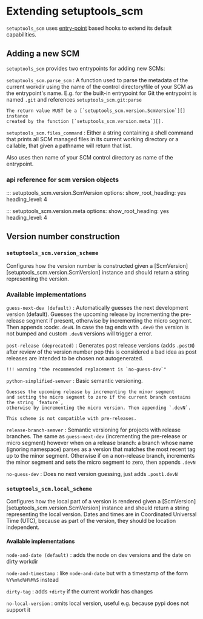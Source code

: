 # Extending setuptools_scm

`setuptools_scm` uses [entry-point][entry-point] based hooks to extend its default capabilities.

[entry-point]: https://packaging.python.org/en/latest/specifications/entry-points/

## Adding a new SCM

`setuptools_scm` provides two entrypoints for adding new SCMs:

`setuptools_scm.parse_scm`
:   A function used to parse the metadata of the current workdir
    using the name of the control directory/file of your SCM as the
    entrypoint's name. E.g. for the built-in entrypoint for Git the
    entrypoint is named `.git` and references `setuptools_scm.git:parse`

    The return value MUST be a [`setuptools_scm.version.ScmVersion`][] instance
    created by the function [`setuptools_scm.version.meta`][].

`setuptools_scm.files_command`
:  Either a string containing a shell command that prints all SCM managed
   files in its current working directory or a callable, that given a
   pathname will return that list.

   Also uses then name of your SCM control directory as name of the entrypoint.


### api reference for scm version objects

::: setuptools_scm.version.ScmVersion
    options:
      show_root_heading: yes
      heading_level: 4

::: setuptools_scm.version.meta
    options:
      show_root_heading: yes
      heading_level: 4

## Version number construction





### `setuptools_scm.version_scheme`
Configures how the version number is constructed given a
[ScmVersion][setuptools_scm.version.ScmVersion] instance and should return a string
representing the version.

### Available implementations

`guess-next-dev (default)`
:   Automatically guesses the next development version (default).
    Guesses the upcoming release by incrementing the pre-release segment if present,
    otherwise by incrementing the micro segment. Then appends :code:`.devN`.
    In case the tag ends with `.dev0` the version is not bumped
    and custom `.devN` versions will trigger a error.

`post-release (deprecated)`
:   Generates post release versions (adds `.postN`)
    after review of the version number pep this is considered a bad idea
    as post releases are intended to be chosen not autogenerated.

    !!! warning "the recommended replacement is `no-guess-dev`"

`python-simplified-semver`
:   Basic semantic versioning.

    Guesses the upcoming release by incrementing the minor segment
    and setting the micro segment to zero if the current branch contains the string `feature`,
    otherwise by incrementing the micro version. Then appending `.devN`.

    This scheme is not compatible with pre-releases.

`release-branch-semver`
:   Semantic versioning for projects with release branches.
    The same as `guess-next-dev` (incrementing the pre-release or micro segment)
    however when on a release branch: a branch whose name (ignoring namespace) parses as a version
    that matches the most recent tag up to the minor segment. Otherwise if on a
    non-release branch, increments the minor segment and sets the micro segment to
    zero, then appends `.devN`

`no-guess-dev`
: Does no next version guessing, just adds `.post1.devN`


### `setuptools_scm.local_scheme`
Configures how the local part of a version is rendered given a
[ScmVersion][setuptools_scm.version.ScmVersion] instance and should return a string
representing the local version.
Dates and times are in Coordinated Universal Time (UTC), because as part
of the version, they should be location independent.

#### Available implementations

`node-and-date (default)`
: adds the node on dev versions and the date on dirty workdir

`node-and-timestamp`
: like `node-and-date` but with a timestamp of the form `%Y%m%d%H%M%S` instead

`dirty-tag`
: adds `+dirty` if the current workdir has changes

`no-local-version`
: omits local version, useful e.g. because pypi does not support it
